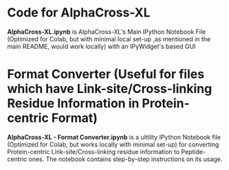 # Code for AlphaCross-XL
**AlphaCross-XL.ipynb** is AlphaCross-XL's Main IPython Notebook File (Optimized for Colab, but with minimal local set-up ,as mentioned in the main README, would work locally) with an IPyWidget's based GUI

# Format Converter (Useful for files which have Link-site/Cross-linking Residue Information in Protein-centric Format)

**AlphaCross-XL - Format Converter.ipynb** is a ultility IPython Notebook file (Optimized for Colab, but works locally with minimal set-up) for converting Protein-centric Link-site/Cross-linking residue information to Peptide-centric ones. The notebook contains step-by-step instructions on its usage.

